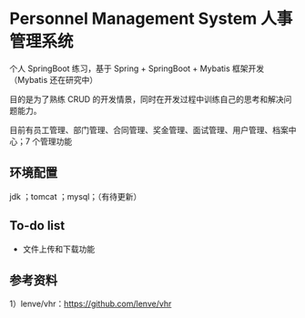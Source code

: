 # Personnel Management System 人事管理系统

个人 SpringBoot 练习，基于 Spring + SpringBoot + Mybatis 框架开发（Mybatis 还在研究中）

目的是为了熟练 CRUD 的开发情景，同时在开发过程中训练自己的思考和解决问题能力。

目前有员工管理、部门管理、合同管理、奖金管理、面试管理、用户管理、档案中心；7 个管理功能

## 环境配置

jdk ；tomcat ；mysql；（有待更新）

## To-do list

- 文件上传和下载功能



## 参考资料

1）lenve/vhr：https://github.com/lenve/vhr